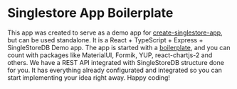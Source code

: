 
# Singlestore App Boilerplate

This app was created to serve as a demo app for [create-singlestore-app](https://github.com/singlestore-labs/create-singlestore-app), but can be used standalone. It is a React + TypeScript + Express + SingleStoreDB Demo app. The app is started with a [boilerplate](https://github.com/covalence-io/barebones-react-typescript-express), and you can count with packages like MaterialUI, Formik, YUP, react-chartjs-2 and others. We have a REST API integrated with SingleStoreDB structure done for you. It has everything already configurated and integrated so you can start implementing your idea right away. Happy coding!
